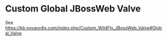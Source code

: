 # Custom Global JBossWeb Valve

See https://kb.novaordis.com/index.php/Custom_WildFly_JBossWeb_Valve#Global_Valve


